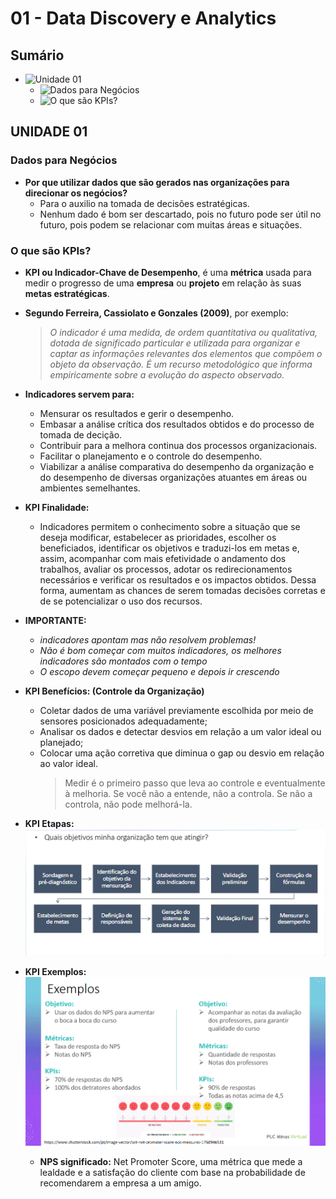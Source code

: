 # 01 - Data Discovery e Analytics

## Sumário
- ![Unidade 01](#unidade-01)
  - ![Dados para Negócios](#dados-para-negócios)
  - ![O que são KPIs?](#o-que-são-kpis)

## UNIDADE 01
### Dados para Negócios

- **Por que utilizar dados que são gerados nas organizações para direcionar os negócios?**
  - Para o auxilio na tomada de decisões estratégicas.
  - Nenhum dado é bom ser descartado, pois no futuro pode ser útil no futuro, pois podem se relacionar com muitas áreas e situações.

### O que são KPIs?

- **KPI ou Indicador-Chave de Desempenho**, é uma **métrica** usada para medir o progresso de uma **empresa** ou **projeto** em relação às suas **metas estratégicas**.

- **Segundo Ferreira, Cassiolato e Gonzales (2009)**, por exemplo:
    > *O indicador é uma medida, de ordem quantitativa ou qualitativa, dotada de significado particular e utilizada para organizar e captar as informações relevantes dos elementos que compõem o objeto da observação. É um recurso metodológico que informa empiricamente sobre a evolução do aspecto observado.* 

- **Indicadores servem para:**
  - Mensurar os resultados e gerir o desempenho.
  - Embasar a análise crítica dos resultados obtidos e do processo de tomada de decição.
  - Contribuir para a melhora continua dos processos organizacionais.
  - Facilitar o planejamento e o controle do desempenho.
  - Viabilizar a análise comparativa do desempenho da organização e do desempenho de diversas organizações atuantes em áreas ou ambientes semelhantes.

- **KPI Finalidade:**
  - Indicadores permitem o conhecimento sobre a situação que se deseja modificar,
    estabelecer as prioridades, escolher os beneficiados, identificar os objetivos e traduzi-los em metas e, assim, acompanhar com mais efetividade o andamento dos trabalhos, avaliar os processos, adotar os redirecionamentos necessários e verificar os resultados e os impactos obtidos. Dessa forma, aumentam as chances de serem tomadas decisões corretas e de se potencializar o uso dos recursos.

- **IMPORTANTE:** 
  - *indicadores apontam mas não resolvem problemas!*
  - *Não é bom começar com muitos indicadores, os melhores indicadores são montados com o tempo*
  - *O escopo devem começar pequeno e depois ir crescendo*

- **KPI Benefícios: (Controle da Organização)**
  - Coletar dados de uma variável previamente escolhida por meio de sensores posicionados adequadamente;
  - Analisar os dados e detectar desvios em relação a um valor ideal ou planejado;
  - Colocar uma ação corretiva que diminua o gap ou desvio em relação ao valor ideal.
    > Medir é o primeiro passo que leva ao controle e eventualmente à melhoria.
    Se você não a entende, não a controla. Se não a controla, não pode melhorá-la.


- **KPI Etapas:**
    ![KPI Etapas](/Inteligência%20Artificial%20e%20Aprendizado%20de%20Máquina/01%20-%20Data%20Discovery%20e%20Analytics/images/KPI_Etapas.png)

- **KPI Exemplos:**
    ![KPI Exemplos](/Inteligência%20Artificial%20e%20Aprendizado%20de%20Máquina/01%20-%20Data%20Discovery%20e%20Analytics/images/KPI_Exemplos.png)

    - **NPS significado:** Net Promoter Score, uma métrica que mede a lealdade e a satisfação do cliente com base na probabilidade de recomendarem a empresa a um amigo.
